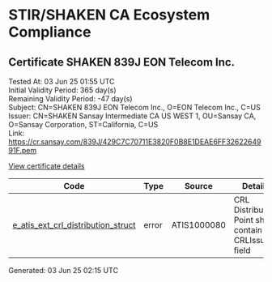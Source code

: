 # STIR/SHAKEN CA Ecosystem Compliance

## Certificate SHAKEN 839J EON Telecom Inc.

Tested At: 03 Jun 25 01:55 UTC\
Initial Validity Period: 365 day(s)\
Remaining Validity Period: -47 day(s)\
Subject: CN=SHAKEN 839J EON Telecom Inc., O=EON Telecom Inc., C=US\
Issuer: CN=SHAKEN Sansay Intermediate CA US WEST 1, OU=Sansay CA, O=Sansay Corporation, ST=California, C=US\
Link: https://cr.sansay.com/839J/429C7C70711E3820F0B8E1DEAE6FF3262264991F.pem

[View certificate details](https://x509.io/?cert=MIICtDCCAlmgAwIBAgIUQpx8cHEeOCDwuOHerm%2FzJiJkmR8wCgYIKoZIzj0EAwIwgYUxCzAJBgNVBAYTAlVTMRMwEQYDVQQIDApDYWxpZm9ybmlhMRswGQYDVQQKDBJTYW5zYXkgQ29ycG9yYXRpb24xEjAQBgNVBAsMCVNhbnNheSBDQTEwMC4GA1UEAwwnU0hBS0VOIFNhbnNheSBJbnRlcm1lZGlhdGUgQ0EgVVMgV0VTVCAxMB4XDTI0MDQxNjE4NDc0OVoXDTI1MDQxNjE4NDc0OVowTzELMAkGA1UEBhMCVVMxGTAXBgNVBAoMEEVPTiBUZWxlY29tIEluYy4xJTAjBgNVBAMMHFNIQUtFTiA4MzlKIEVPTiBUZWxlY29tIEluYy4wWTATBgcqhkjOPQIBBggqhkjOPQMBBwNCAASxqKxX4u6oJ7kaKtcCT9fgxLi2vIwYHuUvGyPwV5%2BBGMeM40yDHSDNDfSMnUTymbQ1c4RMCLrWexPlBH72SNdto4HbMIHYMBYGCCsGAQUFBwEaBAowCKAGFgQ4MzlKMBcGA1UdIAQQMA4wDAYKYIZIAYb%2FCQEBBDAdBgNVHQ4EFgQUY7Oq9%2BS6fWXCXrxpt4dZL7jC2MswHwYDVR0jBBgwFoAUrNOT9UNDzAq%2BRVgXE32SfNzDAUYwRwYDVR0fBEAwPjA8oDqgOIY2aHR0cHM6Ly9hdXRoZW50aWNhdGUtYXBpLmljb25lY3Rpdi5jb20vZG93bmxvYWQvdjEvY3JsMAwGA1UdEwEB%2FwQCMAAwDgYDVR0PAQH%2FBAQDAgeAMAoGCCqGSM49BAMCA0kAMEYCIQCB0K9LkTyii2bVUIQg3G%2Fihm3L1MRfQdM5x4E0vAzPSwIhAKjOnpQK6pqWsLvWiete3lG2P8nQEW31hvgZHsZ0GurD)

| Code | Type | Source | Details |
|------|------|--------|---------|
| [e_atis_ext_crl_distribution_struct](../../ISSUES/e_atis_ext_crl_distribution_struct/README.md) | error | ATIS1000080 | CRL Distribution Point shall contain a CRLIssuer field |


Generated: 03 Jun 25 02:15 UTC